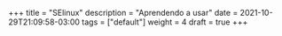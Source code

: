 +++
title = "SElinux"
description = "Aprendendo a usar"
date = 2021-10-29T21:09:58-03:00
tags = ["default"]
weight = 4
draft = true
+++
